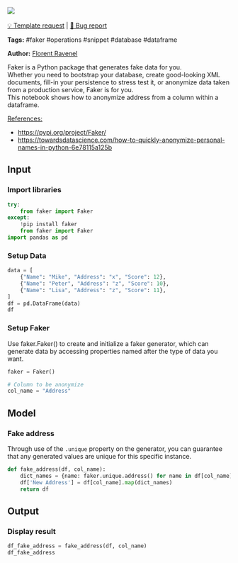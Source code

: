 <a href="https://app.naas.ai/user-redirect/naas/downloader?url=https://raw.githubusercontent.com/jupyter-naas/awesome-notebooks/master/Faker/Faker_Anonymize_Address_from_dataframe.ipynb" target="_parent"><img src="https://naasai-public.s3.eu-west-3.amazonaws.com/open_in_naas.svg"/></a><br><br><a href="https://github.com/jupyter-naas/awesome-notebooks/issues/new?assignees=&labels=&template=template-request.md&title=Tool+-+Action+of+the+notebook+">💡 Template request</a> | <a href="https://github.com/jupyter-naas/awesome-notebooks/issues/new?assignees=&labels=bug&template=bug_report.md&title=Faker+-+Anonymize+Address+from+dataframe:+Error+short+description">🚨 Bug report</a>

**Tags:** #faker #operations #snippet #database #dataframe

**Author:** [Florent Ravenel](https://www.linkedin.com/in/florent-ravenel/)

Faker is a Python package that generates fake data for you.<br>
Whether you need to bootstrap your database, create good-looking XML documents, fill-in your persistence to stress test it, or anonymize data taken from a production service, Faker is for you.<br>
This notebook shows how to anonymize address from a column within a dataframe.

<u>References:</u>
- https://pypi.org/project/Faker/
- https://towardsdatascience.com/how-to-quickly-anonymize-personal-names-in-python-6e78115a125b

## Input

### Import libraries


```python
try:
    from faker import Faker
except:
    !pip install faker
    from faker import Faker
import pandas as pd
```

### Setup Data


```python
data = [
    {"Name": "Mike", "Address": "x", "Score": 12},
    {"Name": "Peter", "Address": "z", "Score": 10},
    {"Name": "Lisa", "Address": "z", "Score": 11},
]
df = pd.DataFrame(data)
df
```

### Setup Faker
Use faker.Faker() to create and initialize a faker generator, which can generate data by accessing properties named after the type of data you want.


```python
faker = Faker()

# Column to be anonymize
col_name = "Address"
```

## Model

### Fake address
Through use of the `.unique` property on the generator, you can guarantee that any generated values are unique for this specific instance.


```python
def fake_address(df, col_name):
    dict_names = {name: faker.unique.address() for name in df[col_name].unique()}
    df['New Address'] = df[col_name].map(dict_names)
    return df
```

## Output

### Display result


```python
df_fake_address = fake_address(df, col_name)
df_fake_address
```
